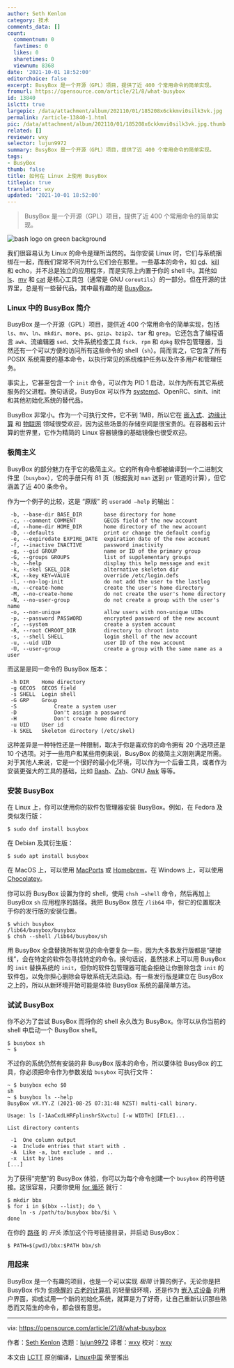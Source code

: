 ```yaml
---
author: Seth Kenlon
category: 技术
comments_data: []
count:
  commentnum: 0
  favtimes: 0
  likes: 0
  sharetimes: 0
  viewnum: 8368
date: '2021-10-01 18:52:00'
editorchoice: false
excerpt: BusyBox 是一个开源（GPL）项目，提供了近 400 个常用命令的简单实现。
fromurl: https://opensource.com/article/21/8/what-busybox
id: 13840
islctt: true
largepic: /data/attachment/album/202110/01/185208x6ckkmvi0silk3vk.jpg
permalink: /article-13840-1.html
pic: /data/attachment/album/202110/01/185208x6ckkmvi0silk3vk.jpg.thumb.jpg
related: []
reviewer: wxy
selector: lujun9972
summary: BusyBox 是一个开源（GPL）项目，提供了近 400 个常用命令的简单实现。
tags:
- BusyBox
thumb: false
title: 如何在 Linux 上使用 BusyBox
titlepic: true
translator: wxy
updated: '2021-10-01 18:52:00'
---
```



> 
> BusyBox 是一个开源（GPL）项目，提供了近 400 个常用命令的简单实现。
> 
> 
> 


![](/data/attachment/album/202110/01/185208x6ckkmvi0silk3vk.jpg "bash logo on green background")


我们很容易认为 Linux 的命令是理所当然的。当你安装 Linux 时，它们与系统捆绑在一起，而我们常常不问为什么它们会在那里。一些基本的命令，如 [cd](https://opensource.com/article/21/8/navigate-linux-directories)、[kill](https://opensource.com/article/18/5/how-kill-process-stop-program-linux) 和 echo，并不总是独立的应用程序，而是实际上内置于你的 shell 中。其他如 [ls](https://opensource.com/article/19/7/master-ls-command)、[mv](https://opensource.com/article/19/8/moving-files-linux-depth) 和 [cat](https://opensource.com/article/19/2/getting-started-cat-command) 是核心工具包（通常是 GNU `coreutils`）的一部分。但在开源的世界里，总是有一些替代品，其中最有趣的是 [BusyBox](https://www.busybox.net)。


### Linux 中的 BusyBox 简介


BusyBox 是一个开源（GPL）项目，提供近 400 个常用命令的简单实现，包括 `ls`、`mv`、`ln`、`mkdir`、`more`、`ps`、`gzip`、`bzip2`、`tar` 和 `grep`。它还包含了编程语言 `awk`、流编辑器 `sed`、文件系统检查工具 `fsck`、`rpm` 和 `dpkg` 软件包管理器，当然还有一个可以方便的访问所有这些命令的 shell（`sh`）。简而言之，它包含了所有 POSIX 系统需要的基本命令，以执行常见的系统维护任务以及许多用户和管理任务。


事实上，它甚至包含一个 `init` 命令，可以作为 PID 1 启动，以作为所有其它系统服务的父进程。换句话说，BusyBox 可以作为 [systemd](https://opensource.com/article/20/4/systemd)、OpenRC、sinit、init 和其他初始化系统的替代品。


BusyBox 非常小。作为一个可执行文件，它不到 1MB，所以它在 [嵌入式](https://opensource.com/article/21/3/rtos-embedded-development)、[边缘计算](https://opensource.com/article/17/9/what-edge-computing) 和 [物联网](https://opensource.com/article/21/3/iot-measure-raspberry-pi) 领域很受欢迎，因为这些场景的存储空间是很宝贵的。在容器和云计算的世界里，它作为精简的 Linux 容器镜像的基础镜像也很受欢迎。


### 极简主义


BusyBox 的部分魅力在于它的极简主义。它的所有命令都被编译到一个二进制文件里（`busybox`），它的手册只有 81 页（根据我对 `man` 送到 `pr` 管道的计算），但它涵盖了近 400 条命令。


作为一个例子的比较，这是 “原版” 的 `useradd —help` 的输出：



```
 -b, --base-dir BASE_DIR       base directory for home
 -c, --comment COMMENT         GECOS field of the new account
 -d, --home-dir HOME_DIR       home directory of the new account
 -D, --defaults                print or change the default config
 -e, --expiredate EXPIRE_DATE  expiration date of the new account
 -f, --inactive INACTIVE       password inactivity
 -g, --gid GROUP               name or ID of the primary group
 -G, --groups GROUPS           list of supplementary groups
 -h, --help                    display this help message and exit
 -k, --skel SKEL_DIR           alternative skeleton dir
 -K, --key KEY=VALUE           override /etc/login.defs
 -l, --no-log-init             do not add the user to the lastlog
 -m, --create-home             create the user's home directory
 -M, --no-create-home          do not create the user's home directory
 -N, --no-user-group           do not create a group with the user's name
 -o, --non-unique              allow users with non-unique UIDs
 -p, --password PASSWORD       encrypted password of the new account
 -r, --system                  create a system account
 -R, --root CHROOT_DIR         directory to chroot into
 -s, --shell SHELL             login shell of the new account
 -u, --uid UID                 user ID of the new account
 -U, --user-group              create a group with the same name as a user

```

而这是是同一命令的 BusyBox 版本：



```
 -h DIR    Home directory
 -g GECOS  GECOS field
 -s SHELL  Login shell
 -G GRP    Group
 -S            Create a system user
 -D            Don't assign a password
 -H            Don't create home directory
 -u UID    User id
 -k SKEL   Skeleton directory (/etc/skel)

```

这种差异是一种特性还是一种限制，取决于你是喜欢你的命令拥有 20 个选项还是 10 个选项。对于一些用户和某些用例来说，BusyBox 的极简主义刚刚满足所需。对于其他人来说，它是一个很好的最小化环境，可以作为一个后备工具，或者作为安装更强大的工具的基础，比如 [Bash](https://opensource.com/article/20/4/bash-sysadmins-ebook)、[Zsh](https://opensource.com/article/19/9/getting-started-zsh)、GNU [Awk](https://opensource.com/article/20/9/awk-ebook) 等等。


### 安装 BusyBox


在 Linux 上，你可以使用你的软件包管理器安装 BusyBox。例如，在 Fedora 及类似发行版：



```
$ sudo dnf install busybox

```

在 Debian 及其衍生版：



```
$ sudo apt install busybox

```

在 MacOS 上，可以使用 [MacPorts](https://opensource.com/article/20/11/macports) 或 [Homebrew](https://opensource.com/article/20/6/homebrew-mac)。在 Windows 上，可以使用 [Chocolatey](https://opensource.com/article/20/3/chocolatey)。


你可以将 BusyBox 设置为你的 shell，使用 `chsh —shell` 命令，然后再加上 BusyBox `sh` 应用程序的路径。我把 BusyBox 放在 `/lib64` 中，但它的位置取决于你的发行版的安装位置。



```
$ which busybox
/lib64/busybox/busybox
$ chsh --shell /lib64/busybox/sh

```

用 BusyBox 全盘替换所有常见的命令要复杂一些，因为大多数发行版都是“硬接线”，会在特定的软件包寻找特定的命令。换句话说，虽然技术上可以用 BusyBox 的 `init` 替换系统的 `init`，但你的软件包管理器可能会拒绝让你删除包含 `init` 的软件包，以免你担心删除会导致系统无法启动。有一些发行版是建立在 BusyBox 之上的，所以从新环境开始可能是体验 BusyBox 系统的最简单方法。


### 试试 BusyBox


你不必为了尝试 BusyBox 而将你的 shell 永久改为 BusyBox。你可以从你当前的 shell 中启动一个 BusyBox shell。



```
$ busybox sh
~ $

```

不过你的系统仍然有安装的非 BusyBox 版本的命令，所以要体验 BusyBox 的工具，你必须把命令作为参数发给 `busybox` 可执行文件：



```
~ $ busybox echo $0
sh
~ $ busybox ls --help
BusyBox vX.YY.Z (2021-08-25 07:31:48 NZST) multi-call binary.

Usage: ls [-1AaCxdLHRFplinshrSXvctu] [-w WIDTH] [FILE]...

List directory contents

 -1  One column output
 -a  Include entries that start with .
 -A  Like -a, but exclude . and ..
 -x  List by lines
[...]

```

为了获得“完整”的 BusyBox 体验，你可以为每个命令创建一个 `busybox` 的符号链接。这很容易，只要你使用 [for 循环](https://opensource.com/article/19/10/programming-bash-loops) 就行：



```
$ mkdir bbx
$ for i in $(bbx --list); do \
    ln -s /path/to/busybox bbx/$i \
done

```

在你的 [路径](https://opensource.com/article/17/6/set-path-linux) 的 *开头* 添加这个符号链接目录，并启动 BusyBox：



```
$ PATH=$(pwd)/bbx:$PATH bbx/sh

```

### 用起来


BusyBox 是一个有趣的项目，也是一个可以实现 *极简* 计算的例子。无论你是把 BusyBox 作为 [你唤醒的](https://opensource.com/article/19/7/how-make-old-computer-useful-again) [古老的计算机](https://opensource.com/article/20/2/restore-old-computer-linux) 的轻量级环境，还是作为 [嵌入式设备](https://opensource.com/article/20/6/open-source-rtos) 的用户界面，抑或试用一个新的初始化系统，就算是为了好奇，让自己重新认识那些熟悉而又陌生的命令，都会很有意思。




---


via: <https://opensource.com/article/21/8/what-busybox>


作者：[Seth Kenlon](https://opensource.com/users/seth) 选题：[lujun9972](https://github.com/lujun9972) 译者：[wxy](https://github.com/wxy) 校对：[wxy](https://github.com/wxy)


本文由 [LCTT](https://github.com/LCTT/TranslateProject) 原创编译，[Linux中国](https://linux.cn/) 荣誉推出